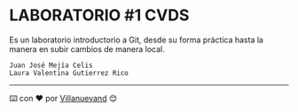# LABORATORIO #1 CVDS

Es un laboratorio introductorio a Git, desde su forma práctica hasta la manera en subir cambios de manera local.

```
Juan José Mejía Celis
Laura Valentina Gutierrez Rico
```




---
⌨️ con ❤️ por [Villanuevand](https://github.com/Villanuevand) 😊
